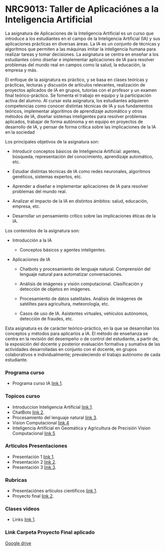 # NRC9013: Taller de Aplicaciónes a la Inteligencia Artificial

La asignatura de Aplicaciones de la Inteligencia Artificial es un curso que introduce a los estudiantes en el campo de la Inteligencia Artificial (IA) y sus aplicaciones prácticas en diversas áreas. La IA es un conjunto de técnicas y algoritmos que permiten a las máquinas imitar la inteligencia humana para realizar tareas y tomar decisiones. La asignatura se centra en enseñar a los estudiantes cómo diseñar e implementar aplicaciones de IA para resolver problemas del mundo real en campos como la salud, la educación, la empresa y más.

El enfoque de la asignatura es práctico, y se basa en clases teóricas y prácticas, lecturas y discusión de artículos relevantes, realización de proyectos aplicados de IA en grupos, tutorías con el profesor y un examen final teórico-práctico. Se fomenta el trabajo en equipo y la participación activa del alumno. Al cursar esta asignatura, los estudiantes adquieren competencias como conocer distintas técnicas de IA y sus fundamentos teóricos, implementar algoritmos de aprendizaje automático y otros métodos de IA, diseñar sistemas inteligentes para resolver problemas aplicados, trabajar de forma autónoma y en equipo en proyectos de desarrollo de IA, y pensar de forma crítica sobre las implicaciones de la IA en la sociedad

Los principales objetivos de la asignatura son:

* Introducir conceptos básicos de Inteligencia Artificial: agentes, búsqueda, representación del conocimiento, aprendizaje automático, etc.

* Estudiar distintas técnicas de IA como redes neuronales, algoritmos genéticos, sistemas expertos, etc.

* Aprender a diseñar e implementar aplicaciones de IA para resolver problemas del mundo real.

* Analizar el impacto de la IA en distintos ámbitos: salud, educación, empresa, etc.

* Desarrollar un pensamiento crítico sobre las implicaciones éticas de la IA.

Los contenidos de la asignatura son:

* Introducción a la IA

  * Conceptos básicos y agentes inteligentes.

* Aplicaciones de IA

  * Chatbots y procesamiento de lenguaje natural. Comprensión del lenguaje natural para automatizar conversaciones.

  * Análisis de imágenes y visión computacional. Clasificación y detección de objetos en imágenes.

  * Procesamiento de datos satelitales. Análisis de imágenes de satélites para agricultura, meteorología, etc.

  * Casos de uso de IA. Asistentes virtuales, vehículos autónomos, detección de fraudes, etc.

Esta asignatura es de carácter teórico-práctico, en la que se desarrollan los conceptos y métodos para aplicarlos a IA. El método de enseñanza se centra en la revisión del desempeño o de control del estudiante, a partir de, la exposición del docente y posterior evaluación formativa y sumativa de las actividades desarrolladas en conjunto con el docente, en grupos colaborativos e individualmente; prevaleciendo el trabajo autónomo de cada estudiante.

### Programa curso

* Programa curso IA [link 1](https://www.dropbox.com/scl/fi/jfkm8hziodz92g4lkfhgt/Programa_IA.pdf?rlkey=1m77f4cy0c5re1vmfxgohfgu9&dl=0).

### Topicos curso 

* Introduccion Inteligencia Artificial [link 1](https://www.dropbox.com/scl/fo/gx0r10sqh4p3in7fms606/h?rlkey=fgepftu1x08pfowfk6egsi87i&dl=0).
* ChatBots [link 2](https://www.dropbox.com/scl/fo/8qjcg20au86wc7etwao0c/h?rlkey=69ybwb1xbjus8o51ddv5anx95&dl=0).
* Procesamiento del lenguaje natural [link 3](https://www.dropbox.com/scl/fo/i21hcmawad1sykym4gncz/h?rlkey=g7dzmrraoh2s4u49oa9ibkkq0&dl=0).
* Vision Computacional [link 4](https://www.dropbox.com/scl/fo/m2kmhwpwg9mtrih8cya7o/h?rlkey=lsgova8r8ozq44ymlmgta7z02&dl=0)
* Inteligencia Artificial en Geomática y Agricultura de Precisión Vision Computacional [link 5](https://www.dropbox.com/scl/fo/393pmg1o6moq2la5viixl/ADWsRrMSDl8TtM7pGpQtgTk?rlkey=d5964voivwcrdreo05wk8nybc&dl=0)

### Articulos Presentaciones

* Presentación 1 [link 1](https://www.dropbox.com/scl/fo/l0xxjl363veq2bb29muht/h?rlkey=9bjv0c11gvfsa2l0sl2cbp925&dl=0).
* Presentación 2 [link 2](https://www.dropbox.com/scl/fo/qco1u8tcjkln3ezs1efvh/h?rlkey=wa8ley75s3yqxfb67j8987x62&dl=0).
* Presentación 3 [link 3](https://www.dropbox.com/scl/fo/ev922vwcdpxgicnb6dznk/h?rlkey=yauwv2eq6gcrkp5uxnsky0fen&dl=0).

### Rubricas

* Presentaciónes articulos cientificos [link 1](https://www.dropbox.com/scl/fo/o77x9kxwgd9jpmd30gvpe/h?rlkey=rdn6kfruhew671obbi3nkptak&dl=0).
* Proyecto final [link 2](https://www.dropbox.com/scl/fo/o77x9kxwgd9jpmd30gvpe/h?rlkey=rdn6kfruhew671obbi3nkptak&dl=0).

### Clases videos

* Links [link 1]().

### Link Carpeta Proyecto Final aplicado

[Google drive](https://drive.google.com/drive/folders/1wfeRHmjXD0cMt3qgyF1PPiK7jM9AoWND?usp=drive_link)



